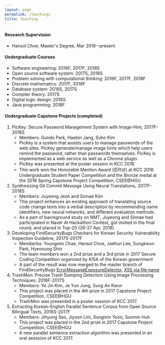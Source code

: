 ```yaml
---
layout: page
permalink: /teaching/
title: Teaching
---
```

#### Research Supervision ####
* Hansol Choe, Master's Degree, Mar 2018--present

#### Undergraduate Courses ####
* Software engineering: 2016F, 2017F, 2018S
* Open source software system: 2017S, 2018S
* Problem solving with computational thinking: 2016F, 2017F, 2018F
* Discrete mathematics: 2017F, 2018F
* Database system: 2016S, 2017S
* Compiler theory: 2017S
* Digital logic design: 2016S
* Java programming: 2018F

#### Undergraduate Capstone Projects (completed) ####
1. PicKey: Secure Password Management System with Image-Hint, 2017F-2018S
    * Members: Gundo Park, Haebin Jang, Suho Kim
    * PicKey is a system that assists users to manage passwords of the web sites. PicKey generate/manage image hints which help users remind the password, rather than passwords themselves. PicKey is implemented as a web service as well as a Chrome plugin.
    * PicKey was presented at the poster session in KCC 2018.
    * This work won the Honorable Mention Award (장려상) at KCC 2018 Undergraduate Student Paper Competition and the Bronze medal at the 2018 Spring Capstone Project Competition, CSEE@HGU
1. Synthesizing Git Commit Message Using Neural Translations, 2017F-2018S
    * Members: Juyeong Jeon and Sinnae Kim
    * This project enhances an existing approach of translating source code change texts into a verbal description by recommending name identifiers, new neural networks, and different evaluation methods.
    * As a part of barckground study on NMT, Juyeong and Sinnae had participiated in Naver AI Hackathon Contest, got invited in the final round, and placed in Top-20 (26-27 Apr, 2018).
1. Developing FindSecurityBugs Checkers for Korean Security Vulnerability Inspection Guideline, 2017S-2017F
    * Memberbs: Youngmin Chae, Hansol Choe, Jaehun Lee, Sungkwon Park, Hyeonung Shin
    * The team members won a 2nd prize and a 3rd prize in 2017 Secure Coding Competition organized by KISA of the Korean government
    * A part of the result was now merged to the master branch of FindSecurityBugs [ErrorMessageExposureDetector](https://github.com/find-sec-bugs/find-sec-bugs/commit/ca149ad3e672db741d7f2a641bf20be195d88bb2), [XSS via file name](https://github.com/find-sec-bugs/find-sec-bugs/pull/359/files/f455a3fd934bf15e96d1bb77998948e15760d549)
1. TrashMon: Precise Trash Dumping Detection Using Image Processing Techniques, 2016F-2017S
    * Members: Ye Jin Kim, Je Yun Jung, Sung An Kwon
    * This project was placed in the 4th prize in 2017 Capstone Project Competition, CSEE@HGU
    * TrashMon was presented in a poster session of KCC 2017.
1. Extracting Korean-English Parallel Sentence Corpus from Open Source Bilingual Texts, 2016S-2017F
    * Members: Jihyung Seo, Jiyoon Lim, Sungmin Yoon, Soomin Huh
    * This project was placed in the 2nd prize in 2017 Capstone Project Competition, CSEE@HGU
    * A new parallel sentence extraction algorithm was presented in an oral seession of KCC 2017.

<!--
For now, this page is assumed to be a static description of your courses. You can convert it to a collection similar to `_projects/` so that you can have a dedicated page for each course.

Organize your courses by years, topics, or universities, however you like!
-->
